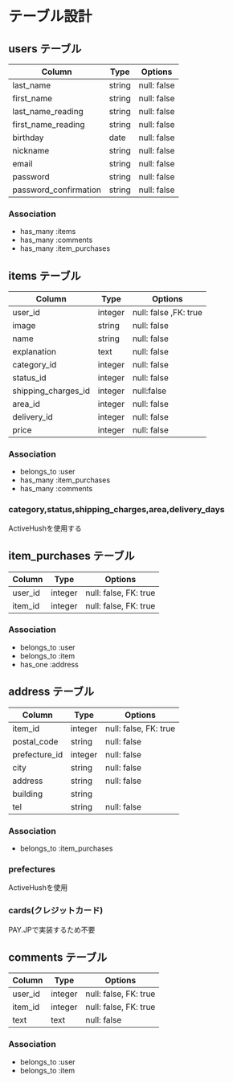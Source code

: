 # テーブル設計

## users テーブル

| Column                | Type   | Options     |
| --------------------- | ------ | ----------- |
| last_name             | string | null: false |
| first_name            | string | null: false |
| last_name_reading     | string | null: false |
| first_name_reading    | string | null: false |
| birthday              | date   | null: false |
| nickname              | string | null: false |
| email                 | string | null: false |
| password              | string | null: false |
| password_confirmation | string | null: false |

### Association

- has_many :items
- has_many :comments
- has_many :item_purchases

## items テーブル

| Column           | Type       | Options     |
| ---------------- | ---------- | ----------- |
| user_id          | integer    | null: false ,FK: true |
| image            | string     | null: false |
| name             | string     | null: false |
| explanation      | text       | null: false |
| category_id      | integer    | null: false |
| status_id        | integer    | null: false |
| shipping_charges_id | integer | null:false  |
| area_id          | integer    | null: false |
| delivery_id      | integer    | null: false |
| price            | integer    | null: false |

### Association

- belongs_to :user
- has_many :item_purchases
- has_many :comments

### category,status,shipping_charges,area,delivery_days
ActiveHushを使用する

## item_purchases テーブル

| Column   | Type      | Options               |
| ---------| --------- | --------------------- |
| user_id  | integer   | null: false, FK: true |
| item_id  | integer   | null: false, FK: true |

### Association

- belongs_to :user
- belongs_to :item
- has_one :address



## address テーブル

| Column        | Type      | Options     |
| --------------| --------- | ----------- |
| item_id       | integer    | null: false, FK: true |
| postal_code   | string    | null: false |
| prefecture_id | integer   | null: false |
| city          | string    | null: false |
| address       | string    | null: false |
| building      | string    |             |
| tel           | string    | null: false |

### Association

- belongs_to :item_purchases

### prefectures
ActiveHushを使用

### cards(クレジットカード)
PAY.JPで実装するため不要


## comments テーブル

| Column  | Type      | Options     |
| ------- | --------- | ----------- |
| user_id | integer   | null: false, FK: true |
| item_id | integer   | null: false, FK: true |
| text    | text      | null: false |

### Association

- belongs_to :user
- belongs_to :item